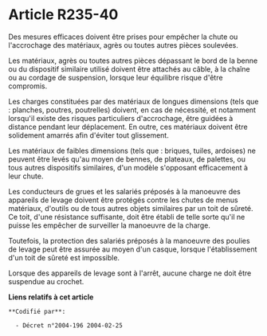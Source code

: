 # Article R235-40

Des mesures efficaces doivent être prises pour empêcher la chute ou l'accrochage des matériaux, agrès ou toutes autres pièces
soulevées.

Les matériaux, agrès ou toutes autres pièces dépassant le bord de la benne ou du dispositif similaire utilisé doivent être
attachés au câble, à la chaîne ou au cordage de suspension, lorsque leur équilibre risque d'être compromis.

Les charges constituées par des matériaux de longues dimensions (tels que : planches, poutres, poutrelles) doivent, en cas de
nécessité, et notamment lorsqu'il existe des risques particuliers d'accrochage, être guidées à distance pendant leur
déplacement. En outre, ces matériaux doivent être solidement amarrés afin d'éviter tout glissement.

Les matériaux de faibles dimensions (tels que : briques, tuiles, ardoises) ne peuvent être levés qu'au moyen de bennes, de
plateaux, de palettes, ou tous autres dispositifs similaires, d'un modèle s'opposant efficacement à leur chute.

Les conducteurs de grues et les salariés préposés à la manoeuvre des appareils de levage doivent être protégés contre les
chutes de menus matériaux, d'outils ou de tous autres objets similaires par un toit de sûreté. Ce toit, d'une résistance
suffisante, doit être établi de telle sorte qu'il ne puisse les empêcher de surveiller la manoeuvre de la charge.

Toutefois, la protection des salariés préposés à la manoeuvre des poulies de levage peut être assurée au moyen d'un casque,
lorsque l'établissement d'un toit de sûreté est impossible.

Lorsque des appareils de levage sont à l'arrêt, aucune charge ne doit être suspendue au crochet.

**Liens relatifs à cet article**

	**Codifié par**:

	  - Décret n°2004-196 2004-02-25
